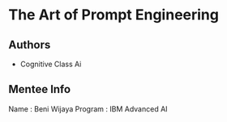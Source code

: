 # The Art of Prompt Engineering

## Authors

- Cognitive Class Ai

## Mentee Info

Name : Beni Wijaya
Program : IBM Advanced AI
